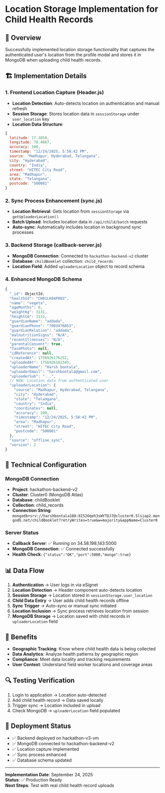 # Location Storage Implementation for Child Health Records

## 📍 Overview

Successfully implemented location storage functionality that captures the authenticated user's location from the profile modal and stores it in MongoDB when uploading child health records.

## 🏗️ Implementation Details

### 1. Frontend Location Capture (Header.js)
- **Location Detection**: Auto-detects location on authentication and manual refresh
- **Session Storage**: Stores location data in `sessionStorage` under `user_location` key
- **Location Data Structure**:
```javascript
{
  latitude: 17.3850,
  longitude: 78.4867,
  accuracy: 100,
  timestamp: "12/24/2025, 5:58:42 PM",
  source: "Madhapur, Hyderabad, Telangana",
  city: "Hyderabad",
  country: "India",
  street: "HITEC City Road",
  area: "Madhapur", 
  state: "Telangana",
  postcode: "500081"
}
```

### 2. Sync Process Enhancement (sync.js)
- **Location Retrieval**: Gets location from `sessionStorage` via `getUploaderLocation()`
- **Batch Upload**: Includes location data in `/api/child/batch` requests
- **Auto-sync**: Automatically includes location in background sync processes

### 3. Backend Storage (callback-server.js)
- **MongoDB Connection**: Connected to `hackathon-backend-v2` cluster
- **Database**: `childBooklet` collection: `child_records`
- **Location Field**: Added `uploaderLocation` object to record schema

### 4. Enhanced MongoDB Schema
```javascript
{
  "_id": ObjectId,
  "healthId": "CH01LK04P003",
  "name": "vegeta",
  "ageMonths": 0,
  "weightKg": 3131,
  "heightCm": 3131,
  "guardianName": "addada",
  "guardianPhone": "7003476853",
  "guardianRelation": "addada",
  "malnutritionSigns": "N/A",
  "recentIllnesses": "N/A",
  "parentalConsent": true,
  "facePhoto": null,
  "idReference": null,
  "createdAt": 1756926176252,
  "uploadedAt": 1756926182345,
  "uploaderName": "Harsh bontala",
  "uploaderEmail": "harshbontala@gmail.com",
  "uploaderSub": "...",
  // NEW: Location data from authenticated user
  "uploaderLocation": {
    "source": "Madhapur, Hyderabad, Telangana",
    "city": "Hyderabad", 
    "state": "Telangana",
    "country": "India",
    "coordinates": null,
    "accuracy": 100,
    "timestamp": "12/24/2025, 5:58:42 PM",
    "area": "Madhapur",
    "street": "HITEC City Road", 
    "postcode": "500081"
  },
  "source": "offline_sync",
  "version": 2
}
```

## 🔧 Technical Configuration

### MongoDB Connection
- **Project**: hackathon-backend-v2
- **Cluster**: Cluster0 (MongoDB Atlas)
- **Database**: childBooklet
- **Collection**: child_records
- **Connection String**: `mongodb+srv://harshbontala188:8I52Oqeh3sWYTDJ7@cluster0.5lsiap2.mongodb.net/childBooklet?retryWrites=true&w=majority&appName=Cluster0`

### Server Status
- **Callback Server**: ✅ Running on 34.58.198.143:5000
- **MongoDB Connection**: ✅ Connected successfully
- **Health Check**: `{"status":"OK","port":5000,"mongo":true}`

## 📊 Data Flow

1. **Authentication** → User logs in via eSignet
2. **Location Detection** → Header component auto-detects location
3. **Session Storage** → Location stored in `sessionStorage.user_location`
4. **Child Data Entry** → User adds child health records offline
5. **Sync Trigger** → Auto-sync or manual sync initiated
6. **Location Inclusion** → Sync process retrieves location from session
7. **MongoDB Storage** → Location saved with child records in `uploaderLocation` field

## 🎯 Benefits

- **Geographic Tracking**: Know where child health data is being collected
- **Data Analytics**: Analyze health patterns by geographic region
- **Compliance**: Meet data locality and tracking requirements
- **User Context**: Understand field worker locations and coverage areas

## 🔍 Testing Verification

1. Login to application → Location auto-detected
2. Add child health record → Data saved locally
3. Trigger sync → Location included in upload
4. Check MongoDB → `uploaderLocation` field populated

## 🚀 Deployment Status

- ✅ Backend deployed on hackathon-v3-vm
- ✅ MongoDB connected to hackathon-backend-v2
- ✅ Location capture implemented
- ✅ Sync process enhanced
- ✅ Database schema updated

---

**Implementation Date**: September 24, 2025  
**Status**: ✅ Production Ready  
**Next Steps**: Test with real child health record uploads
